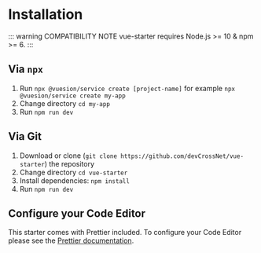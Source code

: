 # Installation

::: warning COMPATIBILITY NOTE
vue-starter requires Node.js >= 10 & npm >= 6.
:::

## Via `npx`

1. Run `npx @vuesion/service create [project-name]` for example `npx @vuesion/service create my-app`
2. Change directory `cd my-app`
3. Run `npm run dev`

## Via Git

1. Download or clone (`git clone https://github.com/devCrossNet/vue-starter`) the repository
2. Change directory `cd vue-starter`
3. Install dependencies: `npm install`
4. Run `npm run dev`

## Configure your Code Editor

This starter comes with Prettier included. To configure your Code Editor please see the [Prettier documentation](https://prettier.io/docs/en/editors.html).
